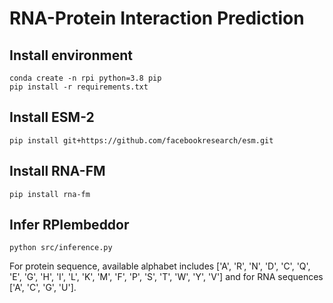 # RNA-Protein Interaction Prediction

## Install environment
```
conda create -n rpi python=3.8 pip
pip install -r requirements.txt
```
## Install ESM-2
```
pip install git+https://github.com/facebookresearch/esm.git 
```
## Install RNA-FM
```
pip install rna-fm
```
## Infer RPIembeddor
```
python src/inference.py
```
For protein sequence, available alphabet includes ['A', 'R', 'N', 'D', 'C', 'Q', 'E', 'G', 'H', 'I', 'L', 'K', 'M', 'F', 'P', 'S', 'T', 'W', 'Y', 'V'] and for RNA sequences ['A', 'C', 'G', 'U']. 